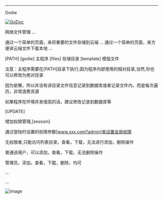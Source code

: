 ----------------
Godw

<a href="https://godoc.org/github.com/nulijiabei/godw"><img src="https://godoc.org/github.com/nulijiabei/godw?status.svg" alt="GoDoc"></a>

网络文件管理 ...

通过一个简单的页面，来将重要的文件存储到云端 ...
通过一个简单的页面，来方便讲云端文件下载本地 ...

[PATH]
    [godw]     主程序
    [files]    存储目录
    [template] 模版文件

注意：主程序需要在[PATH]目录下执行,因为程序内部使用的相对目录,当然,你也可以修改为绝对目录

因为偷懒，所以并没有讲目录文件信息记录到数据库或者记录文件内，而是每次遍历，非常浪费资源

如果程序在环境并发很高的话，建议修改记录到数据库等

[UPDATE]

增加权限管理,[session]

通过登陆时设置的权限参数[www.xxx.com?admin]来设置全局权限

无权限者,只能访问列表目录，查看，下载，无法进行添加，删除操作

普通该用户，可以添加，查看，下载，无法删除操作

管理员，添加，查看，下载，删除，均可

...

...

![image](https://raw.githubusercontent.com/nulijiabei/godw/master/screenshot.png)



